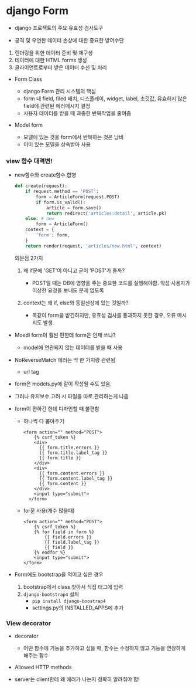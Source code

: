 # django Form



- django 프로젝트의 주요 유효성 검사도구

- 공격 및 우연한 데이터 손상에 대한 중요한 방어수단

1. 렌더링을 위한 데이터 준비 및 재구성
2. 데이터에 대한 HTML forms 생성
3. 클라이언트로부터 받은 데이터 수신 및 처리

- Form Class
  - django Form 관리 시스템의 핵심
  - form 내 field, filed 배치, 디스플레이, widget, label, 초깃값, 유효하지 않은 field에 관련된 에러메시지 결정
  - 사용자 데이터를 받을 때 과중한 반복작업을 줄여줌

- Model form
  - 모델에 있는 것을 form에서 반복하는 것은 낭비
  - 이미 있는 모델을 상속받아 사용

### view 함수 대격변!

- new함수와 create함수 합병

  ```python
  def create(request):
      if request.method == 'POST':
          form = ArticleForm(request.POST)
          if form.is_valid():
              article = form.save()
              return redirect('articles:detail', article.pk)
      else: # new
          form = ArticleForm()
      context = {
          'form': form,
      }
      return render(request, 'articles/new.html', context)
  ```

  의문점 2가지

  1. 왜 if문에 'GET'이 아니고 굳이 'POST'가 올까?

     - POST일 때는 DB에 영향을 주는 중요한 코드를 실행해야함. 악성 사용자가 이상한 요청을 보내도 문제 없도록

  2. context는 왜 if, else와 동일선상에 있는 것일까?

     - 똑같이 form을 받긴하지만, 유효성 검사를 통과하지 못한 경우, 오류 메시지도 발생.

       

- Moedl form이 훨씬 편한데 form은 언제 쓰냐? 

  - model에 연관되지 않는 데이터를 받을 때 사용



- NoReverseMatch 에러는 딱 한 가지랑 관련됨
  - url tag



-  form은 models.py에 같이 작성될 수도 있음.
  - 그러나 유지보수 고려 시 파일을 따로 관리하는게 나음

- form이 편하긴 한데 디자인할 때 불편함

  - 하나씩 다 뽑아주기

    ```django
    <form action="" method="POST">
        {% csrf_token %}
        <div>
          {{ form.title.errors }}
          {{ form.title.label_tag }}
          {{ form.title }}
        </div>
        <div>
          {{ form.content.errors }}
          {{ form.content.label_tag }}
          {{ form.content }}
        </div>
        <input type="submit">
      </form>
    ```

    

  - for문 사용(개수 많을때)

    ```django
    <form action="" method="POST">
        {% csrf_token %}
        {% for field in form %}
            {{ field.errors }}
            {{ field.label_tag }}
            {{ field }}
        {% endfor %}
        <input type="submit">
    </form>
    ```

- Form에도  bootstrap을 먹이고 싶은 경우

  1. bootstrap에서 class 찾아서 직접 태그에 입력
  2. `django-bootstrap4` 설치
     - `pip install django-boostrap4`
     - settings.py의 INSTALLED_APPS에 추가



### View decorator

- decorator 

  - 어떤 함수에 기능을 추가하고 싶을 때, 함수는 수정하지 않고 기능을 연장하게 해주는 함수

- Allowed HTTP methods

  

- server는 client한테 왜 에러가 나는지 정확히 알려줘야 함!